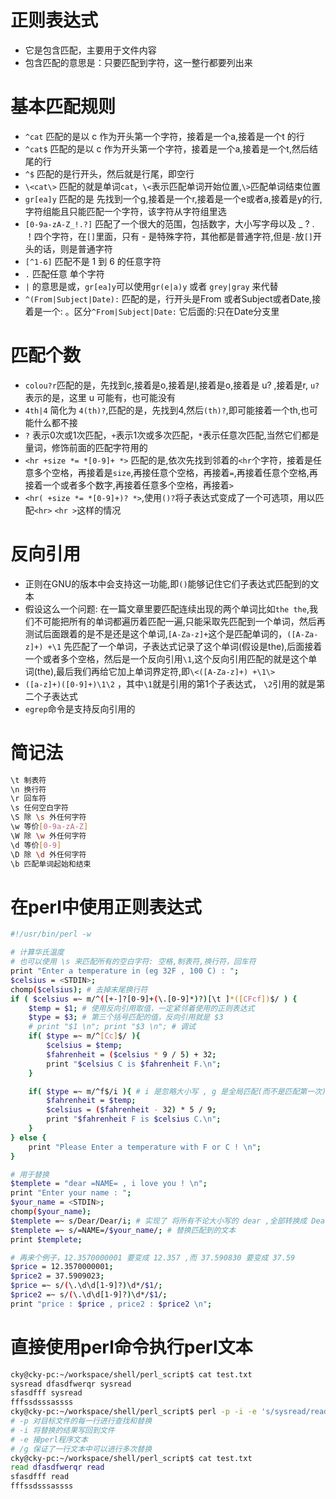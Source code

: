 # 正则表达式
- 它是包含匹配，主要用于文件内容
- 包含匹配的意思是：只要匹配到字符，这一整行都要列出来

# 基本匹配规则
- `^cat` 匹配的是以 c 作为开头第一个字符，接着是一个a,接着是一个t 的行
- `^cat$` 匹配的是以 c 作为开头第一个字符，接着是一个a,接着是一个t,然后结尾的行
- `^$` 匹配的是行开头，然后就是行尾，即空行
- `\<cat\>` 匹配的就是单词`cat`，`\<`表示匹配单词开始位置,`\>`匹配单词结束位置
- `gr[ea]y` 匹配的是 先找到一个g,接着是一个r,接着是一个e或者a,接着是y的行,字符组能且只能匹配一个字符，该字符从字符组里选
- `[0-9a-zA-Z_!.?]` 匹配了一个很大的范围，包括数字，大小写字母以及 _ ? . ！四个字符，在`[]`里面，只有 - 是特殊字符，其他都是普通字符,但是`-`放`[]`开头的话，则是普通字符
- `[^1-6]` 匹配不是 1 到 6 的任意字符
- `.` 匹配任意 单个字符
- `|` 的意思是或，`gr[ea]y`可以使用`gr(e|a)y` 或者 `grey|gray` 来代替
- `^(From|Subject|Date):` 匹配的是，行开头是From 或者Subject或者Date,接着是一个: 。区分`^From|Subject|Date:` 它后面的:只在Date分支里

# 匹配个数
- `colou?r`匹配的是，先找到c,接着是o,接着是l,接着是o,接着是 u? ,接着是r, `u?`表示的是，这里 u 可能有，也可能没有
- `4th|4` 简化为 `4(th)?`,匹配的是，先找到4,然后`(th)?`,即可能接着一个th,也可能什么都不接
- `?` 表示0次或1次匹配，`+`表示1次或多次匹配，`*`表示任意次匹配,当然它们都是量词，修饰前面的匹配字符用的
- `<hr +size *= *[0-9]+ *>` 匹配的是,依次先找到邻着的`<hr`个字符，接着是任意多个空格，再接着是`size`,再接任意个空格，再接着`=`,再接着任意个空格,再接着一个或者多个数字,再接着任意多个空格，再接着`>`
- `<hr( +size *= *[0-9]+)? *>`,使用`()?`将子表达式变成了一个可选项，用以匹配`<hr>` `<hr >`这样的情况

# 反向引用
- 正则在GNU的版本中会支持这一功能,即`()`能够记住它们子表达式匹配到的文本
- 假设这么一个问题: 在一篇文章里要匹配连续出现的两个单词比如`the the`,我们不可能把所有的单词都遍历着匹配一遍,只能采取先匹配到一个单词，然后再测试后面跟着的是不是还是这个单词,`[A-Za-z]+`这个是匹配单词的，`([A-Za-z]+) +\1` 先匹配了一个单词，子表达式记录了这个单词(假设是the),后面接着一个或者多个空格，然后是一个反向引用`\1`,这个反向引用匹配的就是这个单词(the),最后我们再给它加上单词界定符,即`\<([A-Za-z]+) +\1\>`
- `([a-z]+)([0-9]+)\1\2` ，其中`\1`就是引用的第1个子表达式， `\2`引用的就是第二个子表达式
- `egrep`命令是支持反向引用的

# 简记法
```bash
\t 制表符
\n 换行符
\r 回车符
\s 任何空白字符
\S 除 \s 外任何字符
\w 等价[0-9a-zA-Z]
\W 除 \w 外任何字符
\d 等价[0-9]
\D 除 \d 外任何字符
\b 匹配单词起始和结束
```

# 在perl中使用正则表达式
```bash
#!/usr/bin/perl -w

# 计算华氏温度
# 也可以使用 \s 来匹配所有的空白字符: 空格,制表符,换行符，回车符
print "Enter a temperature in (eg 32F , 100 C) : ";
$celsius = <STDIN>;
chomp($celsius); # 去掉末尾换行符
if ( $celsius =~ m/^([+-]?[0-9]+(\.[0-9]*)?)[\t ]*([CFcf])$/ ) {
	$temp = $1; # 使用反向引用取值，一定紧邻着使用的正则表达式
	$type = $3; # 第三个括号匹配的值，反向引用就是 $3
	# print "$1 \n"; print "$3 \n"; # 调试
	if( $type =~ m/^[Cc]$/ ){
		$celsius = $temp;
		$fahrenheit = ($celsius * 9 / 5) + 32;
		print "$celsius C is $fahrenheit F.\n";
	}

	if( $type =~ m/^f$/i ){ # i 是忽略大小写 , g 是全局匹配(而不是匹配第一次), x 表示宽松排列的表达式
		$fahrenheit = $temp;
		$celsius = ($fahrenheit - 32) * 5 / 9;
		print "$fahrenheit F is $celsius C.\n";
	}
} else {
	print "Please Enter a temperature with F or C ! \n";
}

# 用于替换
$templete = "dear =NAME= , i love you ! \n";
print "Enter your name : ";
$your_name = <STDIN>;
chomp($your_name);
$templete =~ s/Dear/Dear/i; # 实现了 将所有不论大小写的 dear ,全部转换成 Dear, /i 对于替换字符是没有影响的
$templete =~ s/=NAME=/$your_name/; # 替换匹配到的文本
print $templete;

# 再来个例子，12.3570000001 要变成 12.357 ,而 37.590830 要变成 37.59
$price = 12.3570000001;
$price2 = 37.5909023;
$price =~ s/(\.\d\d[1-9]?)\d*/$1/;
$price2 =~ s/(\.\d\d[1-9]?)\d*/$1/;
print "price : $price , price2 : $price2 \n";
```

# 直接使用perl命令执行perl文本
```bash
cky@cky-pc:~/workspace/shell/perl_script$ cat test.txt 
sysread dfasdfwerqr sysread
sfasdfff sysread
fffssdsssassss
cky@cky-pc:~/workspace/shell/perl_script$ perl -p -i -e 's/sysread/read/g' test.txt 
# -p 对目标文件的每一行进行查找和替换
# -i 将替换的结果写回到文件
# -e 接perl程序文本
# /g 保证了一行文本中可以进行多次替换
cky@cky-pc:~/workspace/shell/perl_script$ cat test.txt 
read dfasdfwerqr read
sfasdfff read
fffssdsssassss
```



























































